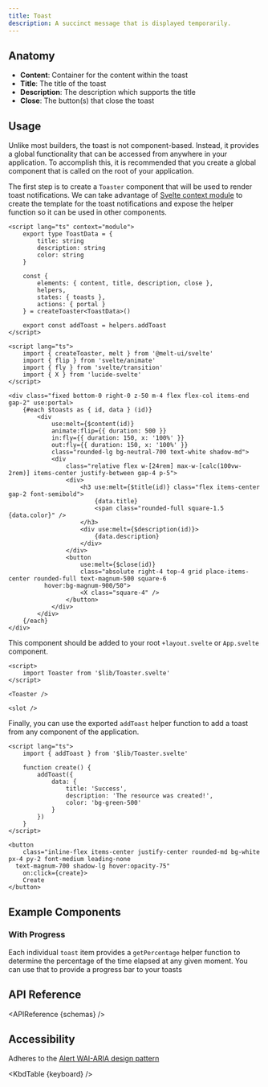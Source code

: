 ```yaml
---
title: Toast
description: A succinct message that is displayed temporarily.
---
```


<script>
    import { APIReference, KbdTable, Preview } from '$docs/components/index.js'
    export let schemas
    export let keyboard
    export let snippets
    export let previews
</script>

## Anatomy

- **Content**: Container for the content within the toast
- **Title**: The title of the toast
- **Description**: The description which supports the title
- **Close**: The button(s) that close the toast

## Usage

Unlike most builders, the toast is not component-based. Instead, it provides a global functionality
that can be accessed from anywhere in your application. To accomplish this, it is recommended that
you create a global component that is called on the root of your application.

The first step is to create a `Toaster` component that will be used to render toast notifications.
We can take advantage of
[Svelte context module](https://svelte.dev/docs/svelte-components#script-context-module) to create
the template for the toast notifications and expose the helper function so it can be used in other
components.

```svelte
<script lang="ts" context="module">
	export type ToastData = {
		title: string
		description: string
		color: string
	}

	const {
		elements: { content, title, description, close },
		helpers,
		states: { toasts },
		actions: { portal }
	} = createToaster<ToastData>()

	export const addToast = helpers.addToast
</script>

<script lang="ts">
	import { createToaster, melt } from '@melt-ui/svelte'
	import { flip } from 'svelte/animate'
	import { fly } from 'svelte/transition'
	import { X } from 'lucide-svelte'
</script>

<div class="fixed bottom-0 right-0 z-50 m-4 flex flex-col items-end gap-2" use:portal>
	{#each $toasts as { id, data } (id)}
		<div
			use:melt={$content(id)}
			animate:flip={{ duration: 500 }}
			in:fly={{ duration: 150, x: '100%' }}
			out:fly={{ duration: 150, x: '100%' }}
			class="rounded-lg bg-neutral-700 text-white shadow-md">
			<div
				class="relative flex w-[24rem] max-w-[calc(100vw-2rem)] items-center justify-between gap-4 p-5">
				<div>
					<h3 use:melt={$title(id)} class="flex items-center gap-2 font-semibold">
						{data.title}
						<span class="rounded-full square-1.5 {data.color}" />
					</h3>
					<div use:melt={$description(id)}>
						{data.description}
					</div>
				</div>
				<button
					use:melt={$close(id)}
					class="absolute right-4 top-4 grid place-items-center rounded-full text-magnum-500 square-6
          hover:bg-magnum-900/50">
					<X class="square-4" />
				</button>
			</div>
		</div>
	{/each}
</div>
```

This component should be added to your root `+layout.svelte` or `App.svelte` component.

```svelte
<script>
	import Toaster from '$lib/Toaster.svelte'
</script>

<Toaster />

<slot />
```

Finally, you can use the exported `addToast` helper function to add a toast from any component of
the application.

```svelte
<script lang="ts">
	import { addToast } from '$lib/Toaster.svelte'

	function create() {
		addToast({
			data: {
				title: 'Success',
				description: 'The resource was created!',
				color: 'bg-green-500'
			}
		})
	}
</script>

<button
	class="inline-flex items-center justify-center rounded-md bg-white px-4 py-2 font-medium leading-none
  text-magnum-700 shadow-lg hover:opacity-75"
	on:click={create}>
	Create
</button>
```

## Example Components

### With Progress

Each individual `toast` item provides a `getPercentage` helper function to determine the percentage
of the time elapsed at any given moment. You can use that to provide a progress bar to your toasts

<Preview code={snippets.progress}>
    <svelte:component this={previews.progress} />
</Preview>

## API Reference

<APIReference {schemas} />

## Accessibility

Adheres to the [Alert WAI-ARIA design pattern](https://www.w3.org/WAI/ARIA/apg/patterns/alert/)

<KbdTable {keyboard} />
